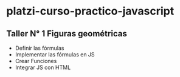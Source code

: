 # platzi-curso-practico-javascript

## Taller N° 1 Figuras geométricas

- Definir las fórmulas
- Implementar las fórmulas en JS
- Crear Funciones
- Integrar JS con HTML